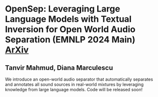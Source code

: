 # OpenSep: Leveraging Large Language Models with Textual Inversion for Open World Audio Separation (EMNLP 2024 Main) [ArXiv](https://arxiv.org/abs/2409.19270)
## Tanvir Mahmud, Diana Marculescu

We introduce an open-world audio separator that automatically separates and annotates all sound sources in real-world mixtures by leveraging knowledge from large language models.
Code will be released soon!
